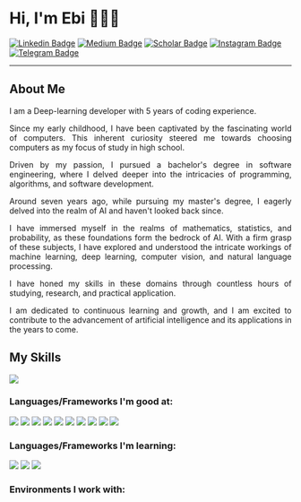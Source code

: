 <h1> Hi, I'm Ebi 👨🏻‍💻 </h1>

[![Linkedin Badge](https://img.shields.io/badge/-Linkedin-blue?style=for-the-badge&logo=Linkedin&logoColor=white)](https://www.linkedin.com/in/ebiimsv/)
[![Medium Badge](https://img.shields.io/badge/Medium-12100E?style=for-the-badge&logo=medium&logoColor=white)](https://medium.com/@ebimsv/)
[![Scholar Badge](https://img.shields.io/badge/Google%20Scholar-Follow-blue?logo=google-scholar&logoColor=white&style=square)](https://scholar.google.co.uk/citations?hl=en&user=1pfrUbQAAAAJ)
[![Instagram Badge](https://img.shields.io/badge/Instagram-E4405F?style=for-the-badge&logo=instagram&logoColor=white)](https://www.instagram.com/ebiimsv/)
[![Telegram Badge](https://img.shields.io/badge/Telegram-2CA5E0?style=for-the-badge&logo=telegram&logoColor=white)](https://t.me/ebiimsv)

------------------------
<h2>About Me</h2>

<p align="justify">I am a Deep-learning developer with 5 years of coding experience.</p>
<p align="justify"> Since my early childhood, I have been captivated by the fascinating world of computers. This inherent curiosity steered me towards choosing computers as my focus of study in high school. </p>
<p align="justify"> Driven by my passion, I pursued a bachelor's degree in software engineering, where I delved deeper into the intricacies of programming, algorithms, and software development. </p>
<p align="justify"> Around seven years ago, while pursuing my master's degree, I eagerly delved into the realm of AI and haven't looked back since. </p>
<p align="justify"> I have immersed myself in the realms of mathematics, statistics, and probability, as these foundations form the bedrock of AI. With a firm grasp of these subjects, I have explored and understood the intricate workings of machine learning, deep learning, computer vision, and natural language processing. </p>
<p align="justify"> I have honed my skills in these domains through countless hours of studying, research, and practical application. </p>
<p align="justify"> I am dedicated to continuous learning and growth, and I am excited to contribute to the advancement of artificial intelligence and its applications in the years to come.</p>
  
## My Skills

<img src='https://github-readme-stats.vercel.app/api?username=Ebimsv&show_icons=true&theme=radical)'/>


### Languages/Frameworks I'm good at:

<img src='https://img.shields.io/badge/PyTorch-EE4C2C?style=for-the-badge&logo=pytorch&logoColor=white'/> 
<img src='https://img.shields.io/badge/Python-FFD43B?style=for-the-badge&logo=python&logoColor=blue'/>
<img src='https://img.shields.io/badge/numpy-%23013243.svg?style=for-the-badge&logo=numpy&logoColor=white'/>
<img src='https://img.shields.io/badge/Matplotlib-%23ffffff.svg?style=for-the-badge&logo=Matplotlib&logoColor=black'/>
<img src='https://img.shields.io/badge/pandas-%23150458.svg?style=for-the-badge&logo=pandas&logoColor=white'/>
<img src='https://img.shields.io/badge/scikit--learn-%23F7931E.svg?style=for-the-badge&logo=scikit-learn&logoColor=white'/>
<img src='https://img.shields.io/badge/SciPy-%230C55A5.svg?style=for-the-badge&logo=scipy&logoColor=%white'/>
<img src='https://img.shields.io/badge/Linux-FCC624?style=for-the-badge&logo=linux&logoColor=black'/>
<img src='https://img.shields.io/badge/fastapi-109989?style=for-the-badge&logo=FASTAPI&logoColor=white'/>
<img src='https://img.shields.io/badge/Docker-2CA5E0?style=for-the-badge&logo=docker&logoColor=white'/>

### Languages/Frameworks I'm learning:

<img src='https://img.shields.io/badge/LLM-Deep%20Learning%20for%20Language%20Modeling-green?style=flat-square)'/> 
<img src='https://img.shields.io/badge/ASR-Automatic%20Speech%20Recognition-blue?style=flat-square'/> 
<img src='https://img.shields.io/badge/Medical%20Segmentation-Image%20Analysis%20in%20Medicine-orange?style=flat-square'/>

### Environments I work with:


